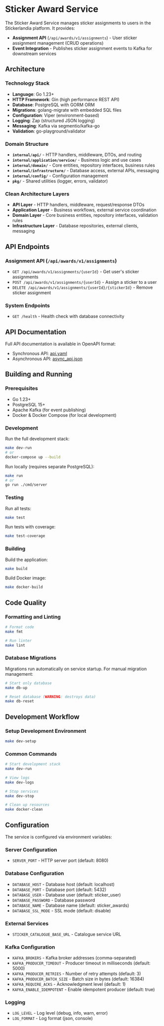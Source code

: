 # Sticker Award Service

The Sticker Award Service manages sticker assignments to users in the Stickerlandia platform. It provides:

- **Assignment API** (`/api/awards/v1/assignments`) - User sticker assignment management (CRUD operations)  
- **Event Integration** - Publishes sticker assignment events to Kafka for downstream services

## Architecture

### Technology Stack
- **Language**: Go 1.23+
- **HTTP Framework**: Gin (high performance REST API)
- **Database**: PostgreSQL with GORM ORM
- **Migrations**: golang-migrate with embedded SQL files
- **Configuration**: Viper (environment-based)
- **Logging**: Zap (structured JSON logging)
- **Messaging**: Kafka via segmentio/kafka-go
- **Validation**: go-playground/validator

### Domain Structure
- **`internal/api/`** - HTTP handlers, middleware, DTOs, and routing
- **`internal/application/service/`** - Business logic and use cases
- **`internal/domain/`** - Core entities, repository interfaces, business rules
- **`internal/infrastructure/`** - Database access, external APIs, messaging
- **`internal/config/`** - Configuration management
- **`pkg/`** - Shared utilities (logger, errors, validator)

### Clean Architecture Layers
- **API Layer** - HTTP handlers, middleware, request/response DTOs
- **Application Layer** - Business workflows, external service coordination
- **Domain Layer** - Core business entities, repository interfaces, validation rules
- **Infrastructure Layer** - Database repositories, external clients, messaging

## API Endpoints

### Assignment API (`/api/awards/v1/assignments`)
- `GET /api/awards/v1/assignments/{userId}` - Get user's sticker assignments
- `POST /api/awards/v1/assignments/{userId}` - Assign a sticker to a user
- `DELETE /api/awards/v1/assignments/{userId}/{stickerId}` - Remove sticker assignment

### System Endpoints
- `GET /health` - Health check with database connectivity

## API Documentation

Full API documentation is available in OpenAPI format:
- Synchronous API: [api.yaml](./docs/api.yaml)
- Asynchronous API: [async_api.json](./docs/async_api.json)

## Building and Running

### Prerequisites
- Go 1.23+
- PostgreSQL 15+
- Apache Kafka (for event publishing)
- Docker & Docker Compose (for local development)

### Development

Run the full development stack:
```bash
make dev-run
# or
docker-compose up --build
```

Run locally (requires separate PostgreSQL):
```bash
make run
# or
go run ./cmd/server
```

### Testing

Run all tests:
```bash
make test
```

Run tests with coverage:
```bash
make test-coverage
```

### Building

Build the application:
```bash
make build
```

Build Docker image:
```bash
make docker-build
```

## Code Quality

### Formatting and Linting
```bash
# Format code
make fmt

# Run linter
make lint
```

### Database Migrations

Migrations run automatically on service startup. For manual migration management:
```bash
# Start only database
make db-up

# Reset database (WARNING: destroys data)
make db-reset
```

## Development Workflow

### Setup Development Environment
```bash
make dev-setup
```

### Common Commands
```bash
# Start development stack
make dev-run

# View logs
make dev-logs

# Stop services
make dev-stop

# Clean up resources
make docker-clean
```

## Configuration

The service is configured via environment variables:

### Server Configuration
- `SERVER_PORT` - HTTP server port (default: 8080)

### Database Configuration
- `DATABASE_HOST` - Database host (default: localhost)
- `DATABASE_PORT` - Database port (default: 5432)
- `DATABASE_USER` - Database user (default: sticker_user)
- `DATABASE_PASSWORD` - Database password
- `DATABASE_NAME` - Database name (default: sticker_awards)
- `DATABASE_SSL_MODE` - SSL mode (default: disable)

### External Services
- `STICKER_CATALOGUE_BASE_URL` - Catalogue service URL

### Kafka Configuration
- `KAFKA_BROKERS` - Kafka broker addresses (comma-separated)
- `KAFKA_PRODUCER_TIMEOUT` - Producer timeout in milliseconds (default: 5000)
- `KAFKA_PRODUCER_RETRIES` - Number of retry attempts (default: 3)
- `KAFKA_PRODUCER_BATCH_SIZE` - Batch size in bytes (default: 16384)
- `KAFKA_REQUIRE_ACKS` - Acknowledgment level (default: 1)
- `KAFKA_ENABLE_IDEMPOTENT` - Enable idempotent producer (default: true)

### Logging
- `LOG_LEVEL` - Log level (debug, info, warn, error)
- `LOG_FORMAT` - Log format (json, console)
